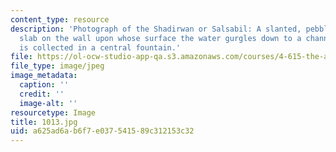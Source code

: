 ```yaml
---
content_type: resource
description: 'Photograph of the Shadirwan or Salsabil: A slanted, pebbled or chevroned
  slab on the wall upon whose surface the water gurgles down to a channel whence it
  is collected in a central fountain.'
file: https://ol-ocw-studio-app-qa.s3.amazonaws.com/courses/4-615-the-architecture-of-cairo-spring-2002/a625ad6ab6f7e037541589c312153c32_1013.jpg
file_type: image/jpeg
image_metadata:
  caption: ''
  credit: ''
  image-alt: ''
resourcetype: Image
title: 1013.jpg
uid: a625ad6a-b6f7-e037-5415-89c312153c32
---
```

